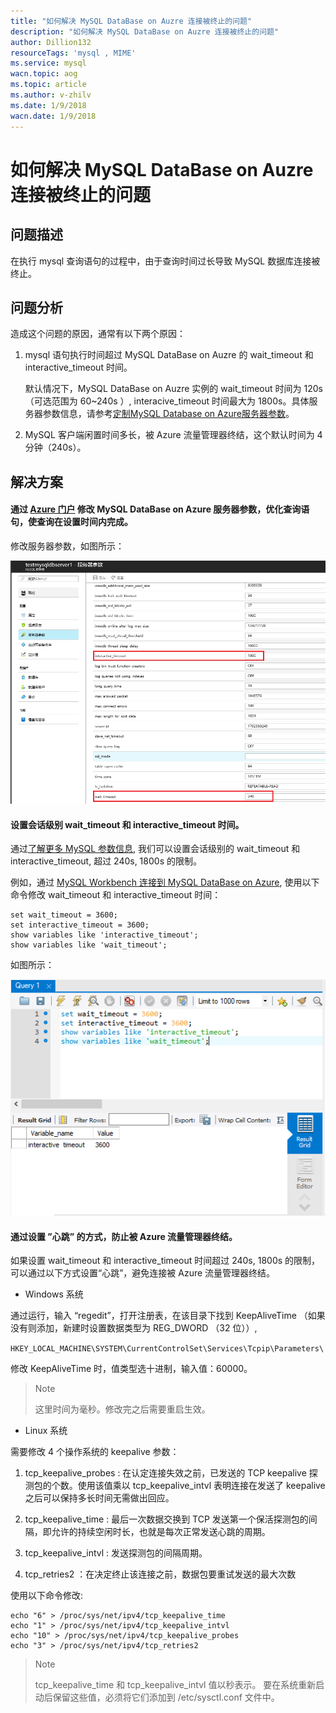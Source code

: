 ```yaml
---
title: "如何解决 MySQL DataBase on Auzre 连接被终止的问题"
description: "如何解决 MySQL DataBase on Auzre 连接被终止的问题"
author: Dillion132
resourceTags: 'mysql , MIME'
ms.service: mysql
wacn.topic: aog
ms.topic: article
ms.author: v-zhilv
ms.date: 1/9/2018
wacn.date: 1/9/2018
---
```


# 如何解决 MySQL DataBase on Auzre 连接被终止的问题

## 问题描述

在执行 mysql 查询语句的过程中，由于查询时间过长导致 MySQL 数据库连接被终止。

## 问题分析

造成这个问题的原因，通常有以下两个原因：

1. mysql 语句执行时间超过 MySQL DataBase on Auzre 的 wait_timeout 和 interactive_timeout 时间。

    默认情况下，MySQL DataBase on Auzre 实例的 wait_timeout 时间为 120s （可选范围为 60~240s ）, interacive_timeout 时间最大为 1800s。具体服务器参数信息，请参考[定制MySQL Database on Azure服务器参数](https://docs.azure.cn/zh-cn/mysql/mysql-database-advanced-settings)。

2. MySQL 客户端闲置时间多长，被 Azure 流量管理器终结，这个默认时间为 4 分钟（240s）。

## 解决方案

#### 通过 [Azure 门户](https://portal.azure.cn) 修改 MySQL DataBase on Azure 服务器参数，优化查询语句，使查询在设置时间内完成。

修改服务器参数，如图所示：

![mysqldefault.PNG](./media/aog-mysql-can-not-connect-to-mysql-database/mysqldefault.PNG)

#### 设置会话级别 wait_timeout 和 interactive_timeout 时间。

通过[了解更多 MySQL 参数信息](https://dev.mysql.com/doc/refman/5.5/en/server-system-variables.html#sysvar_wait_timeout), 我们可以设置会话级别的 wait_timeout 和 interactive_timeout, 超过 240s, 1800s 的限制。

例如，通过 [MySQL Workbench 连接到 MySQL DataBase on Azure](https://docs.microsoft.com/azure/mysql/connect-workbench), 使用以下命令修改 wait_timeout 和 interactive_timeout 时间：

```
set wait_timeout = 3600;
set interactive_timeout = 3600;
show variables like 'interactive_timeout';
show variables like 'wait_timeout';
```

如图所示：

![mysqlresult.PNG](./media/aog-mysql-can-not-connect-to-mysql-database/mysqlresult.PNG)

#### 通过设置 ”心跳” 的方式，防止被 Azure 流量管理器终结。

如果设置 wait_timeout 和 interactive_timeout 时间超过 240s, 1800s 的限制，可以通过以下方式设置“心跳”，避免连接被 Azure 流量管理器终结。

* Windows 系统

通过运行，输入 “regedit”，打开注册表，在该目录下找到 KeepAliveTime （如果没有则添加，新建时设置数据类型为 REG_DWORD （32 位））,

`HKEY_LOCAL_MACHINE\SYSTEM\CurrentControlSet\Services\Tcpip\Parameters\`

修改 KeepAliveTime 时，值类型选十进制，输入值：60000。

> Note
>
>这里时间为毫秒。修改完之后需要重启生效。

* Linux 系统

需要修改 4 个操作系统的 keepalive 参数：

1. tcp_keepalive_probes : 在认定连接失效之前，已发送的 TCP keepalive 探测包的个数。使用该值乘以 tcp_keepalive_intvl 表明连接在发送了 keepalive 之后可以保持多长时间无需做出回应。

2. tcp_keepalive_time : 最后一次数据交换到 TCP 发送第一个保活探测包的间隔，即允许的持续空闲时长，也就是每次正常发送心跳的周期。

3. tcp_keepalive_intvl : 发送探测包的间隔周期。

4. tcp_retries2 ：在决定终止该连接之前，数据包要重试发送的最大次数

使用以下命令修改:

```
echo "6" > /proc/sys/net/ipv4/tcp_keepalive_time
echo "1" > /proc/sys/net/ipv4/tcp_keepalive_intvl
echo "10" > /proc/sys/net/ipv4/tcp_keepalive_probes
echo "3" > /proc/sys/net/ipv4/tcp_retries2
```

> Note
>
> tcp_keepalive_time 和 tcp_keepalive_intvl 值以秒表示。 要在系统重新启动后保留这些值，必须将它们添加到 /etc/sysctl.conf 文件中。

